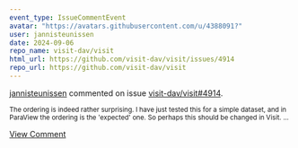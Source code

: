 ```yaml
---
event_type: IssueCommentEvent
avatar: "https://avatars.githubusercontent.com/u/4388091?"
user: jannisteunissen
date: 2024-09-06
repo_name: visit-dav/visit
html_url: https://github.com/visit-dav/visit/issues/4914
repo_url: https://github.com/visit-dav/visit
---
```


<a href='https://github.com/jannisteunissen' target='_blank'>jannisteunissen</a> commented on issue <a href='https://github.com/visit-dav/visit/issues/4914' target='_blank'>visit-dav/visit#4914</a>.

<small>The ordering is indeed rather surprising. I have just tested this for a simple dataset, and in ParaView the ordering is the 'expected' one. So perhaps this should be changed in Visit....</small>

<a href='https://github.com/visit-dav/visit/issues/4914' target='_blank'>View Comment</a>